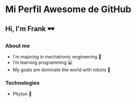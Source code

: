 # Mi Perfil Awesome de GitHub

## Hi, I'm Frank 🕶️

### About me
- I'm majoring in mechatronic engineering 🦾
- I’m learning programming 💻
- My goals are dominate the world with robots 🤖

### Technologies
- Phyton 🐍
